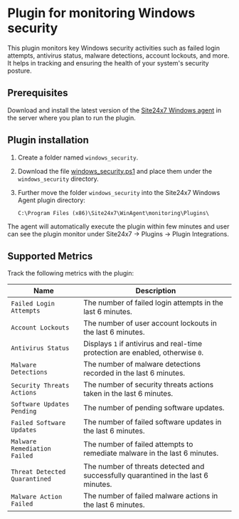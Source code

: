 # Plugin for monitoring Windows security

This plugin monitors key Windows security activities such as failed login attempts, antivirus status, malware detections, account lockouts, and more. It helps in tracking and ensuring the health of your system's security posture.

## **Prerequisites**

Download and install the latest version of the [Site24x7 Windows agent](https://www.site24x7.com/app/client#/admin/inventory/add-monitor) in the server where you plan to run the plugin.

## **Plugin installation**

1. Create a folder named `windows_security`.

2. Download the file [windows_security.ps1](https://github.com/site24x7/plugins/blob/master/windows_security/windows_security.ps1) and place them under the `windows_security` directory.

3. Further move the folder `windows_security` into the Site24x7 Windows Agent plugin directory:
    ```
    C:\Program Files (x86)\Site24x7\WinAgent\monitoring\Plugins\
    ```
The agent will automatically execute the plugin within few minutes and user can see the plugin monitor under Site24x7 -> Plugins -> Plugin Integrations.
  
## Supported Metrics

Track the following metrics with the plugin:

| Name                         | Description                                                                                      |
|------------------------------|--------------------------------------------------------------------------------------------------|
| `Failed Login Attempts`       | The number of failed login attempts in the last 6 minutes.                                        |
| `Account Lockouts`            | The number of user account lockouts in the last 6 minutes.                                       |
| `Antivirus Status`            | Displays `1` if antivirus and real-time protection are enabled, otherwise `0`.                    |
| `Malware Detections`          | The number of malware detections recorded in the last 6 minutes.                                 |
| `Security Threats Actions`    | The number of security threats actions taken in the last 6 minutes.                              |
| `Software Updates Pending`    | The number of pending software updates.                                                          |
| `Failed Software Updates`     | The number of failed software updates in the last 6 minutes.                                     |
| `Malware Remediation Failed`  | The number of failed attempts to remediate malware in the last 6 minutes.        |
| `Threat Detected Quarantined` | The number of threats detected and successfully quarantined in the last 6 minutes.|
| `Malware Action Failed`       | The number of failed malware actions in the last 6 minutes.                      |
